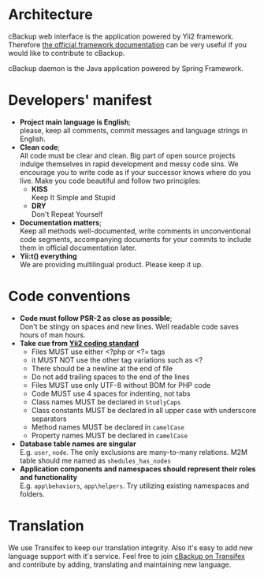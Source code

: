 # Architecture

cBackup web interface is the application powered by Yii2 framework. Therefore [the official framework documentation](http://www.yiiframework.com/doc-2.0/) can be very useful if you would like to contribute to cBackup.

cBackup daemon is the Java application powered by Spring Framework.

# Developers' manifest

* **Project main language is English**;<br>please, keep all comments, commit messages and language strings in English.
* **Clean code**;<br>All code must be clear and clean. Big part of open source projects  indulge themselves in rapid development and messy code sins. We encourage you to write code as if your successor knows where do you live. Make you code beautiful and follow two principles:   
  * **KISS**<br>Keep It Simple and Stupid
  * **DRY**<br>Don't Repeat Yourself
* **Documentation matters**;<br>Keep all methods well-documented, write comments in unconventional code segments, accompanying documents for your commits to include them in official documentation later.
* **Yii:t() everything**<br>We are providing multilingual product. Please keep it up.

# Code conventions

* **Code must follow PSR-2 as close as possible**;<br>Don't be stingy on spaces and new lines. Well readable code saves hours of man hours. 
* **Take cue from [Yii2 coding standard](https://github.com/yiisoft/yii2/blob/master/docs/internals/core-code-style.md)**
  * Files MUST use either <?php or <?= tags
  * it MUST NOT use the other tag variations such as <?
  * There should be a newline at the end of file
  * Do not add trailing spaces to the end of the lines
  * Files MUST use only UTF-8 without BOM for PHP code
  * Code MUST use 4 spaces for indenting, not tabs
  * Class names MUST be declared in `StudlyCaps`
  * Class constants MUST be declared in all upper case with underscore separators
  * Method names MUST be declared in `camelCase`
  * Property names MUST be declared in `camelCase`
* **Database table names are singular**<br>E.g. `user`, `node`. The only exclusions are  many-to-many relations. M2M table should me named as `shedules_has_nodes`
* **Application components and namespaces should represent their roles and functionality**<br>E.g. `app\behaviors`, `app\helpers`. Try utilizing existing namespaces and folders.

# Translation

We use Transifex to keep our translation integrity. Also it's easy to add new language support with it's service. Feel free to join [cBackup on Transifex](https://www.transifex.com/cbackup/web-core/dashboard/) and contribute by adding, translating and maintaining new language.